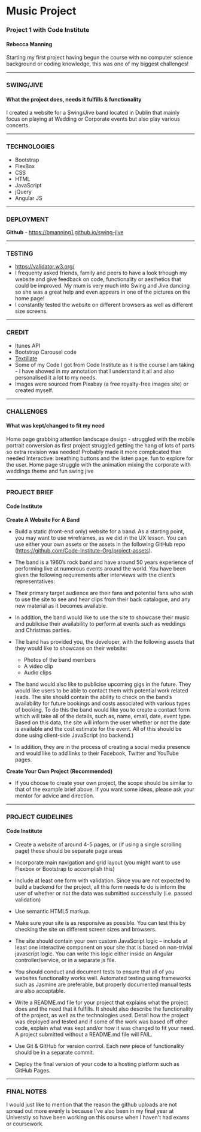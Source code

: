 # Music Project

### Project 1 with Code Institute 
#### Rebecca Manning

Starting my first project having begun the course with no computer science background or coding knowledge, this was one of my biggest challenges!

----------------
### SWING/JIVE
#### What the project does, needs it fulfills & functionality

I created a website for a Swing/Jive band located in Dublin that mainly focus on playing at Wedding or Corporate events but also play various concerts. 

----------------
### TECHNOLOGIES

* Bootstrap
* FlexBox
* CSS
* HTML
* JavaScript
* jQuery
* Angular JS

----------------
### DEPLOYMENT

**Github** - https://bmanning1.github.io/swing-jive

----------------
### TESTING

* https://validator.w3.org/
* I frequenty asked friends, family and peers to have a look trhough my website and give feedback on code, functionality or aesthetics that could be improved. My mum is very much into Swing and Jive dancing so she was a great help and even appears in one of the pictures on the home page!
* I constantly tested the website on different browsers as well as different size screens.

----------------
### CREDIT

* Itunes API 
* Bootstrap Carousel code
* [Textillate](http://textillate.js.org/)
* Some of my Code I got from Code Institute as it is the course I am taking - I have showed in my annotation that I understand it all and also personalised it a lot to my needs.
* Images were sourced from Pixabay (a free royalty-free images site) or created myself.

----------------
### CHALLENGES
#### What was kept/changed to fit my need

Home page grabbing attention
landscape design - struggled with the mobile portrait conversion
as first project struggled getting the hang of lots of parts so extra revision was needed! Probably made it more complicated than needed
Interactive: breathing buttons and the listen page. fun to explore for the user.
Home page struggle with the animation
mixing the corporate with weddings theme and fun swing jive

----------------
### PROJECT BRIEF
#### Code Institute

**Create A Website For A Band**

* Build a static (front-end only) website for a band. As a starting point, you may want to use wireframes, as we did in the UX lesson. You can use either your own assets or the assets in the following GitHub repo (https://github.com/Code-Institute-Org/project-assets).

* The band is a 1960’s rock band and have around 50 years experience of performing live at numerous events around the world. You have been given the following requirements after interviews with the client’s representatives:

* Their primary target audience are their fans and potential fans who wish to use the site to see and hear clips from their back catalogue, and any new material as it becomes available.

* In addition, the band would like to use the site to showcase their music and publicise their availability to perform at events such as weddings and Christmas parties.

* The band has provided you, the developer, with the following assets that they would like to showcase on their website:
  * Photos of the band members
  * A video clip
  * Audio clips

* The band would also like to publicise upcoming gigs in the future. They would like users to be able to contact them with potential work related leads. The site should contain the ability to check on the band’s availability for future bookings and costs associated with various types of booking. To do this the band would like you to create a contact form which will take all of the details, such as, name, email, date, event type. Based on this data, the site will inform the user whether or not the date is available and the cost estimate for the event. All of this should be done using client-side JavaScript (no backend.)

* In addition, they are in the process of creating a social media presence and would like to add links to their Facebook, Twitter and YouTube pages.

**Create Your Own Project (Recommended)**

* If you choose to create your own project, the scope should be similar to that of the example brief above. If you want some ideas, please ask your mentor for advice and direction.

-----------------
### PROJECT GUIDELINES
#### Code Institute

* Create a website of around 4-5 pages, or (if using a single scrolling page) these should be separate page areas

* Incorporate main navigation and grid layout (you might want to use Flexbox or Bootstrap to accomplish this)

* Include at least one form with validation. Since you are not expected to build a backend for the project, all this form needs to do is inform the user of whether or not the data was submitted successfully (i.e. passed validation)

* Use semantic HTML5 markup.

* Make sure your site is as responsive as possible. You can test this by checking the site on different screen sizes and browsers.

* The site should contain your own custom JavaScript logic – include at least one interactive component on your site that is based on non-trivial javascript logic. You can write this logic either inside an Angular controller/service, or in a separate js file.

* You should conduct and document tests to ensure that all of you websites functionality works well. Automated testing using frameworks such as Jasmine are preferable, but properly documented manual tests are also acceptable.

* Write a README.md file for your project that explains what the project does and the need that it fulfills. It should also describe the functionality of the project, as well as the technologies used. Detail how the project was deployed and tested and if some of the work was based off other code, explain what was kept and/or how it was changed to fit your need. A project submitted without a README.md file will FAIL.

* Use Git & GitHub for version control. Each new piece of functionality should be in a separate commit.

* Deploy the final version of your code to a hosting platform such as GitHub Pages.

-----------------
### FINAL NOTES

I would just like to mention that the reason the github uploads are not spread out more evenly is because I've also been in my final year at Universtiy so have been working on this course when I haven't had exams or coursework.
